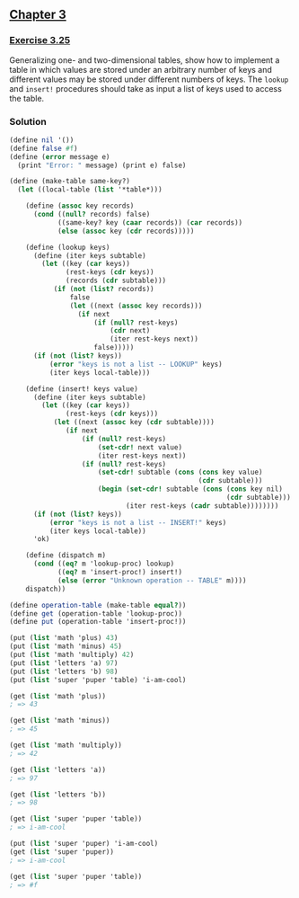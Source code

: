 ## [Chapter 3](../index.md#3-Modularity-Objects-and-State)

### [Exercise 3.25](https://mitpress.mit.edu/sites/default/files/sicp/full-text/book/book-Z-H-22.html#%_thm_3.25)

Generalizing one- and two-dimensional tables, show how to implement a table in which values are stored under an arbitrary number of keys and different values may be stored under different numbers of keys. The `lookup` and `insert!` procedures should take as input a list of keys used to access the table.

### Solution

```scheme
(define nil '())
(define false #f)
(define (error message e)
  (print "Error: " message) (print e) false)
```
```scheme
(define (make-table same-key?)
  (let ((local-table (list '*table*)))

    (define (assoc key records)
      (cond ((null? records) false)
            ((same-key? key (caar records)) (car records))
            (else (assoc key (cdr records)))))

    (define (lookup keys)
      (define (iter keys subtable)
        (let ((key (car keys))
              (rest-keys (cdr keys))
              (records (cdr subtable)))
           (if (not (list? records))
               false
               (let ((next (assoc key records)))
                 (if next
                     (if (null? rest-keys)
                         (cdr next)
                         (iter rest-keys next))
                     false)))))
      (if (not (list? keys))
          (error "keys is not a list -- LOOKUP" keys)
          (iter keys local-table)))

    (define (insert! keys value)
      (define (iter keys subtable)
        (let ((key (car keys))
              (rest-keys (cdr keys)))
           (let ((next (assoc key (cdr subtable))))
              (if next
                  (if (null? rest-keys)
                      (set-cdr! next value)
                      (iter rest-keys next))
                  (if (null? rest-keys)
                      (set-cdr! subtable (cons (cons key value)
                                               (cdr subtable)))
                      (begin (set-cdr! subtable (cons (cons key nil)
                                                      (cdr subtable)))
                             (iter rest-keys (cadr subtable))))))))
      (if (not (list? keys))
          (error "keys is not a list -- INSERT!" keys)
          (iter keys local-table))
      'ok)

    (define (dispatch m)
      (cond ((eq? m 'lookup-proc) lookup)
            ((eq? m 'insert-proc!) insert!)
            (else (error "Unknown operation -- TABLE" m))))
    dispatch))
```
```scheme
(define operation-table (make-table equal?))
(define get (operation-table 'lookup-proc))
(define put (operation-table 'insert-proc!))

(put (list 'math 'plus) 43)
(put (list 'math 'minus) 45)
(put (list 'math 'multiply) 42)
(put (list 'letters 'a) 97)
(put (list 'letters 'b) 98)
(put (list 'super 'puper 'table) 'i-am-cool)

(get (list 'math 'plus))
; => 43

(get (list 'math 'minus))
; => 45

(get (list 'math 'multiply))
; => 42

(get (list 'letters 'a))
; => 97

(get (list 'letters 'b))
; => 98

(get (list 'super 'puper 'table))
; => i-am-cool

(put (list 'super 'puper) 'i-am-cool)
(get (list 'super 'puper))
; => i-am-cool

(get (list 'super 'puper 'table))
; => #f
```

